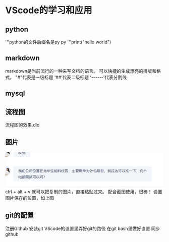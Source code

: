  # VScode的学习和应用
 ## python
'''python的文件后缀名是py
 py
'''print("hello world")
 ## markdown
markdown是当前流行的一种来写文档的语言。
可以快捷的生成漂亮的排版和格式。
"#"代表是一级标题
‘##’代表二级标题
‘------’代表分割线
 ## mysql
 ## 流程图
 流程图的效果.dio
 ## 图片
 ![](2020-09-25-17-52-58.png)
ctrl + alt + v
就可以把复制的图片，直接粘贴过来。
配合截图使用，很棒！
设置图片保存的位置，如上图

## git的配置
注册Github
安装git
VScode的设置里弄好git的路径
在git bash里做好设置
同步github
